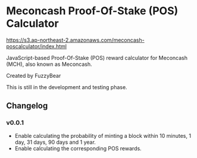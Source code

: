 Meconcash Proof-Of-Stake (POS) Calculator
===
https://s3.ap-northeast-2.amazonaws.com/meconcash-poscalculator/index.html

JavaScript-based Proof-Of-Stake (POS) reward calculator for Meconcash (MCH), also known as Meconcash.

Created by FuzzyBear

This is still in the development and testing phase.

## Changelog

### v0.0.1

* Enable calculating the probability of minting a block within 10 minutes, 1 day, 31 days, 90 days and 1 year.
* Enable calculating the corresponding POS rewards.
